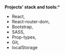 **Projects’ stack and tools:*** 
 - React, 
 - React-router-dom, 
 - Bootstrap, 
 - SASS, 
 - Prop-types, 
 - Git, 
 - localStorage
